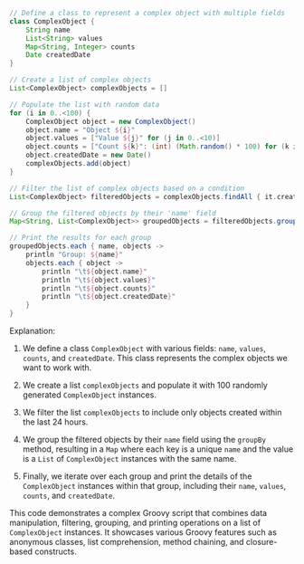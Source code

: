 ```groovy
// Define a class to represent a complex object with multiple fields
class ComplexObject {
    String name
    List<String> values
    Map<String, Integer> counts
    Date createdDate
}

// Create a list of complex objects
List<ComplexObject> complexObjects = []

// Populate the list with random data
for (i in 0..<100) {
    ComplexObject object = new ComplexObject()
    object.name = "Object ${i}"
    object.values = ["Value ${j}" for (j in 0..<10)]
    object.counts = ["Count ${k}": (int) (Math.random() * 100) for (k in 0..<5)]
    object.createdDate = new Date()
    complexObjects.add(object)
}

// Filter the list of complex objects based on a condition
List<ComplexObject> filteredObjects = complexObjects.findAll { it.createdDate > new Date() - 24 * 60 * 60 * 1000 }

// Group the filtered objects by their 'name' field
Map<String, List<ComplexObject>> groupedObjects = filteredObjects.groupBy { it.name }

// Print the results for each group
groupedObjects.each { name, objects ->
    println "Group: ${name}"
    objects.each { object ->
        println "\t${object.name}"
        println "\t${object.values}"
        println "\t${object.counts}"
        println "\t${object.createdDate}"
    }
}
```

Explanation:

1. We define a class `ComplexObject` with various fields: `name`, `values`, `counts`, and `createdDate`. This class represents the complex objects we want to work with.

2. We create a list `complexObjects` and populate it with 100 randomly generated `ComplexObject` instances.

3. We filter the list `complexObjects` to include only objects created within the last 24 hours.

4. We group the filtered objects by their `name` field using the `groupBy` method, resulting in a `Map` where each key is a unique `name` and the value is a `List` of `ComplexObject` instances with the same name.

5. Finally, we iterate over each group and print the details of the `ComplexObject` instances within that group, including their `name`, `values`, `counts`, and `createdDate`.

This code demonstrates a complex Groovy script that combines data manipulation, filtering, grouping, and printing operations on a list of `ComplexObject` instances. It showcases various Groovy features such as anonymous classes, list comprehension, method chaining, and closure-based constructs.